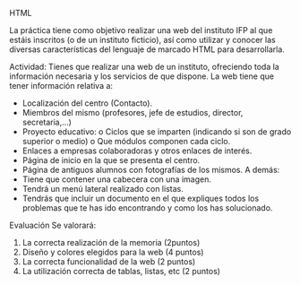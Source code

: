 HTML

La práctica tiene como objetivo realizar una web del instituto IFP al que estáis inscritos
(o de un instituto ficticio), así como utilizar y conocer las diversas características del
lenguaje de marcado HTML para desarrollarla.

Actividad:
Tienes que realizar una web de un instituto, ofreciendo toda la información necesaria y
los servicios de que dispone. La web tiene que tener información relativa a:

- Localización del centro (Contacto).
- Miembros del mismo (profesores, jefe de estudios, director, secretaria,…)
- Proyecto educativo:
o Ciclos que se imparten (indicando si son de grado superior o medio)
o Que módulos componen cada ciclo.
- Enlaces a empresas colaboradoras y otros enlaces de interés.
- Página de inicio en la que se presenta el centro.
- Página de antiguos alumnos con fotografías de los mismos.
A demás:
- Tiene que contener una cabecera con una imagen.
- Tendrá un menú lateral realizado con listas.
- Tendrás que incluir un documento en el que expliques todos los problemas que
te has ido encontrando y como los has solucionado.

Evaluación
Se valorará:
1. La correcta realización de la memoria (2puntos)
2. Diseño y colores elegidos para la web (4 puntos)
3. La correcta funcionalidad de la web (2 puntos)
4. La utilización correcta de tablas, listas, etc (2 puntos)
